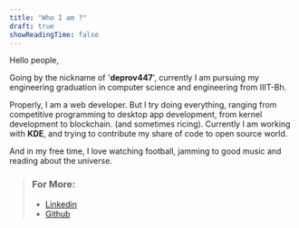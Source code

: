 ```yaml
---
title: "Who I am ?"
draft: true
showReadingTime: false
---
```


Hello people,

Going by the nickname of '**deprov447**', currently I am pursuing my engineering graduation in computer science and engineering from IIIT-Bh. 

Properly, I am a web developer. But I try doing everything, ranging from competitive programming to desktop app development, from kernel development to blockchain. (and sometimes ricing). Currently I am working with **KDE**, and trying to contribute my share of code to open source world. 

And in my free time, I love watching football, jamming to good music and reading about the universe.

> ### For More: 
> - [Linkedin](https://www.linkedin.com/in/anubhavchoudhary-deprov447/)
> - [Github](https://github.com/deprov447)
